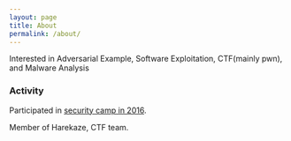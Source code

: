 ```yaml
---
layout: page
title: About
permalink: /about/
---
```


Interested in Adversarial Example, Software Exploitation, CTF(mainly pwn), and Malware Analysis
### Activity
Participated in [security camp in 2016](http://www.security-camp.org/camp/index.html).

Member of Harekaze, CTF team.
